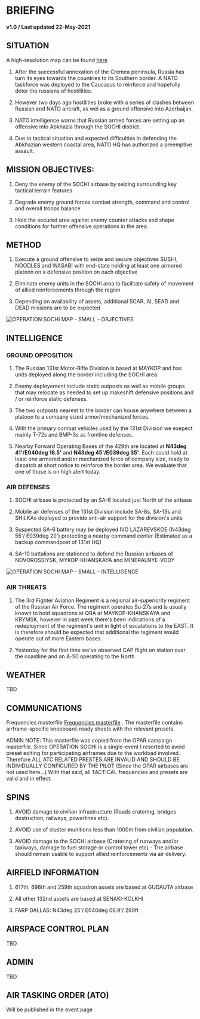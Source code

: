 # BRIEFING
**v1.0 / Last updated 22-May-2021**

## SITUATION

A high-resolution map can be found [here](https://cloud.132virtualwing.org/s/5oXzPFr5enRAxyg)

1) After the successful annexation of the Cremea peninsula, Russia has turn its eyes towards the countries to its Southern border. 
A NATO taskforce was deployed to the Caucasus to reinforce and hopefully deter the russians of hostilities.

2) However two days ago hostilities broke with a series of clashes between Russian and NATO aircraft, as wel as a ground offensive into Azerbaijan.

3) NATO intelligence warns that Russian armed forces are setting up an offensive into Abkhazia through the SOCHI district.

4) Due to tactical situation and expected difficulties in defending the Abkhazian western coastal area, NATO HQ has authorized a preemptive assault.

## MISSION OBJECTIVES:
1) Deny the enemy of the SOCHI airbase by seizing surrounding key tactical terrain features

2) Degrade enemy ground forces combat strength, command and control and overall troops balance

3) Hold the secured area against enemy counter attacks and shape conditions for further offensive operations in the area.

## METHOD
1) Execute a ground offensive to seize and secure objectives SUSHI, NOODLES and WASABI with end-state holding at least one armored platoon on a defensive position on each objective

2) Eliminate enemy units in the SOCHI area to facilitate safety of movement of allied reinforcements through the region

3) Depending on availability of assets, additional SCAR, AI, SEAD and DEAD missions are to be expected

![OPERATION SOCHI MAP - SMALL - OBJECTIVES](https://user-images.githubusercontent.com/42184209/119199899-92750200-ba94-11eb-913a-0049452451fe.png)

## INTELLIGENCE
### GROUND OPPOSITION
1) The Russian 131st Motor-Rifle Division is based at MAYKOP and has units deployed along the border including the SOCHI area.

2) Enemy deployement include static outposts as well as mobile groups that may relocate as needed to set up makeshift defensive positions and / or reinforce static defenses.

3) The two outposts nearest to the border can house anywhere between a platoon to a company sized armor/mechanized forces.

4) With the primary combat vehicles used by the 131st Division we exepect mainly T-72s and BMP-3s as frontline defenses.

5) Nearby Forward Operating Bases of the 429th are located at **N43deg 41'/E040deg 16.5'** and **N43deg 45'/E039deg 35'**. Each could hold at least one armored and/or mechanized force of company size, ready to dispatch at short notice to reinforce the border area. We evaluate that one of those is on high alert today.

### AIR DEFENSES
1) SOCHI airbase is protected by an SA-6 located just North of the airbase

2) Mobile air defenses of the 131st Division include SA-8s, SA-13s and SHILKAs deployed to provide anti-air support for the division's units

3) Suspected SA-6 battery may be deployed IVO LAZAREVSKOE (N43deg 55'/ E039deg 20') protecting a nearby command center (Estimated as a backup commandpost of 131st HQ) 

4) SA-10 battalions are stationed to defend the Russian airbases of NOVOROSSIYSK, MYKOP-KHANSKAYA and MINERALNYE-VODY

![OPERATION SOCHI MAP - SMALL - INTELLIGENCE](https://user-images.githubusercontent.com/42184209/119199921-9acd3d00-ba94-11eb-83b3-f62ec8361d78.png)

### AIR THREATS
1) The 3rd Fighter Aviation Regiment is a regional air-superiority regiment of the Russian Air Force. The regiment operates Su-27s and is usually known to hold squadrons at QRA at MAYKOP-KHANSKAYA and KRYMSK, however in past week there's been indications of a redeployment of the regiment's unit in light of escalations to the EAST. It is therefore should be expected that additional the regiment would operate out of more Eastern bases.

2) Yesterday for the first time we've observed CAP flight on station over the coastline and an A-50 operating to the North

## WEATHER
TBD

## COMMUNICATIONS
Frequencies masterfile [Frequencies masterfile](https://drive.google.com/file/d/18EyWLNdQU_xj3YLKJEMxFYs6gfiKxoTn/view?usp=sharing) . The masterfile contains airframe-specific kneeboard-ready sheets with the relevant presets.

ADMIN NOTE: This masterfile was copied from the OPAR campaign masterfile. Since OPERATION SOCHI is a single-event I resorted to avoid preset editing for participating airframes due to the workload involved. Therefore ALL ATC RELATED PRESTES ARE INVALID AND SHOULD BE INDIVIDUALLY CONFIGURED BY THE PILOT (Since the OPAR airbases are not used here...)
With that said, all TACTICAL frequencies and presets are valid and in effect.

## SPINS
1) AVOID damage to civilian infrastructure (Roads cratering, bridges destruction, railways, powerlines etc).

2) AVOID use of cluster munitions less than 1000m from civilian population.

3) AVOID damage to the SOCHI airbase (Cratering of runways and/or taxiways, damage to fuel storage or control tower etc) - The airbase should remain usable to support allied reinforcements via air delivery. 

## AIRFIELD INFORMATION
1) 617th, 696th and 259th squadron assets are based at GUDAUTA airbase

2) All other 132nd assets are based at SENAKI-KOLKHI

3) FARP DALLAS: N43deg 25'/ E040deg 06.9'/ 290ft

## AIRSPACE CONTROL PLAN
TBD

## ADMIN
TBD

## AIR TASKING ORDER (ATO)
Will be published in the event page

